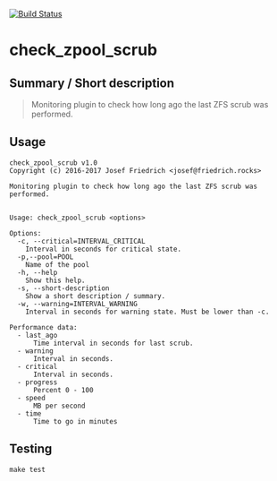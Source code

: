 [![Build Status](https://travis-ci.org/JosefFriedrich-shell/check_zpool_scrub.svg?branch=master)](https://travis-ci.org/JosefFriedrich-shell/check_zpool_scrub)

# check_zpool_scrub

## Summary / Short description

> Monitoring plugin to check how long ago the last ZFS scrub was performed.

## Usage

```
check_zpool_scrub v1.0
Copyright (c) 2016-2017 Josef Friedrich <josef@friedrich.rocks>

Monitoring plugin to check how long ago the last ZFS scrub was performed.


Usage: check_zpool_scrub <options>

Options:
  -c, --critical=INTERVAL_CRITICAL
    Interval in seconds for critical state.
  -p,--pool=POOL
    Name of the pool
  -h, --help
    Show this help.
  -s, --short-description
    Show a short description / summary.
  -w, --warning=INTERVAL_WARNING
    Interval in seconds for warning state. Must be lower than -c.

Performance data:
  - last_ago
      Time interval in seconds for last scrub.
  - warning
      Interval in seconds.
  - critical
      Interval in seconds.
  - progress
      Percent 0 - 100
  - speed
      MB per second
  - time
      Time to go in minutes
```

## Testing

```
make test
```
